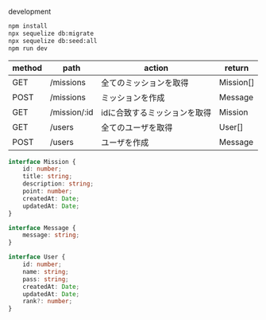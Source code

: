 
development

```bash
npm install
npx sequelize db:migrate
npx sequelize db:seed:all
npm run dev
```

| method | path         | action                       | return    |
| ------ | ------------ | ---------------------------- | --------- |
| GET    | /missions    | 全てのミッションを取得       | Mission[] |
| POST   | /missions    | ミッションを作成             | Message   |
| GET    | /mission/:id | idに合致するミッションを取得 | Mission   |
| GET    | /users       | 全てのユーザを取得           | User[]    |
| POST   | /users       | ユーザを作成                 | Message   |

```ts
interface Mission {
    id: number;
    title: string;
    description: string;
    point: number;
    createdAt: Date;
    updatedAt: Date;
}

interface Message {
    message: string;
}

interface User {
    id: number;
    name: string;
    pass: string;
    createdAt: Date;
    updatedAt: Date;
    rank?: number;
}

```
